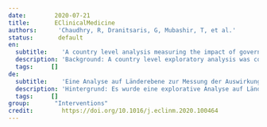 ```yaml
---
date:        2020-07-21
title:       EClinicalMedicine
authors:      'Chaudhry, R, Dranitsaris, G, Mubashir, T, et al.'
status:       default
en:
  subtitle:    'A country level analysis measuring the impact of government actions, country preparedness and socioeconomic factors on COVID-19 mortality and related health outcomes'
  description: 'Background: A country level exploratory analysis was conducted to assess the impact of timing and type of national health policy/actions undertaken towards COVID-19 mortality and related health outcomes. Methods: Information on COVID-19 policies and health outcomes were extracted from websites and country specific sources. Data collection included the government’s action, level of national preparedness, and country specific socioeconomic factors. Data was collected from the top 50 countries ranked by number of cases. Multivariable negative binomial regression was used to identify factors associated with COVID-19 mortality and related health outcomes. Findings: Increasing COVID-19 caseloads were associated with countries with higher obesity (adjusted rate ratio [RR]=1.06; 95%CI: 1.011.11), median population age (RR=1.10; 95%CI: 1.051.15) and longer time to border closures from the first reported case (RR=1.04; 95%CI: 1.011.08). Increased mortality per million was significantly associated with higher obesity prevalence (RR=1.12; 95%CI: 1.061.19) and per capita gross domestic product (GDP) (RR=1.03; 95%CI: 1.001.06). Reduced income dispersion reduced mortality (RR=0.88; 95%CI: 0.830.93) and the number of critical cases (RR=0.92; 95% CI: 0.870.97). Rapid border closures, full lockdowns, and wide-spread testing were not associated with COVID-19 mortality per million people. However, full lockdowns (RR=2.47: 95%CI: 1.085.64) and reduced country vulnerability to biological threats (i.e. high scores on the global health security scale for risk environment) (RR=1.55; 95%CI: 1.132.12) were significantly associated with increased patient recovery rates. Interpretation: In this exploratory analysis, low levels of national preparedness, scale of testing and population characteristics were associated with increased national case load and overall mortality'
  tags:     []
de: 
  subtitle:    'Eine Analyse auf Länderebene zur Messung der Auswirkungen von Regierungsmaßnahmen, Bereitschaft des Landes und sozioökonomische Faktoren auf die COVID-19-Mortalität und damit zusammenhängende Gesundheitsergebnisse'
  description: 'Hintergrund: Es wurde eine explorative Analyse auf Länderebene durchgeführt, um die Auswirkungen des Zeitpunkts und der Art der nationalen Gesundheitspolitik bzw. der ergriffenen Maßnahmen auf die COVID-19-Sterblichkeit und die damit verbundenen Gesundheitsergebnisse zu bewerten. Methoden: Informationen über die COVID-19-Politik und die gesundheitlichen Ergebnisse wurden von Websites und länderspezifischen Quellen entnommen. Die Datenerhebung umfasste die Maßnahmen der Regierung, den Grad der nationalen Bereitschaft und länderspezifische sozioökonomische Faktoren. Die Daten wurden von den 50 Ländern gesammelt, die in der Rangfolge der Anzahl der Fälle an erster Stelle stehen. Mittels multivariabler negativer binomialer Regression wurden Faktoren ermittelt, die mit der COVID-19-Mortalität und den damit verbundenen gesundheitlichen Folgen in Zusammenhang stehen. Ergebnisse: Steigende COVID-19-Fallzahlen wurden mit Ländern mit höherer Fettleibigkeit (bereinigtes Ratenverhältnis [RR]=1,06; 95%CI: 1,011,11), höherem Durchschnittsalter der Bevölkerung (RR=1,10; 95%CI: 1,051,15) und längerer Zeit bis zur Grenzschließungen ab dem ersten gemeldeten Fall (RR=1,04; 95%CI: 1,011,08). Eine höhere Sterblichkeit pro Million war signifikant mit einer höheren Adipositas-Prävalenz (RR=1,12; 95%CI: 1,061,19) und einem höheren Pro-Kopf-Bruttoinlandsprodukt (BIP) (RR=1,12; 95%CI: 1,061,19) verbunden. Bruttoinlandsprodukt (BIP) (RR=1,03; 95%CI: 1,001,06). Eine geringere Einkommensstreuung reduzierte die Sterblichkeit (RR=0,88; 95%CI: 0,830,93) und die Zahl der kritischen Fälle (RR=0,92; 95% CI: 0,870,97). Schnelle Grenzschließungen, vollständige Abriegelungen und breit angelegte Tests wurden nicht mit der COVID-19-Sterblichkeit pro Million Menschen in Verbindung gebracht. Vollständige Abriegelungen (RR=2,47; 95%CI: 1,085,64) und eine geringere Anfälligkeit des Landes für biologische Bedrohungen (d. h. hohe Punktzahlen auf der globalen Gesundheitssicherheitsskala für das Risikoumfeld) (RR=1,55; 95%CI: 1,132,12) waren jedoch signifikant mit einer höheren Genesungsrate der Patienten verbunden. Auswertung: In dieser explorativen Analyse waren niedrige Niveaus der nationalen Bereitschaft, des Umfangs der Tests und der Bevölkerungsmerkmale mit einer erhöhten nationalen Fallzahl und Gesamtsterblichkeit verbunden.'
  tags:     []
group:       "Interventions"
credit:        https://doi.org/10.1016/j.eclinm.2020.100464
---
```

